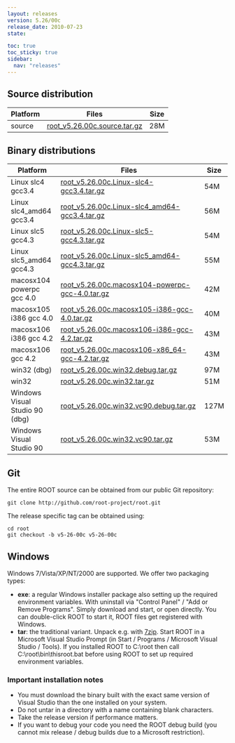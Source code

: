 ```yaml
---
layout: releases
version: 5.26/00c
release_date: 2010-07-23
state:

toc: true
toc_sticky: true
sidebar:
  nav: "releases"
---
```



## Source distribution

| Platform       | Files | Size |
|-----------|-------|-----|
| source | [root_v5.26.00c.source.tar.gz](https://root.cern/download/root_v5.26.00c.source.tar.gz) |  28M |


## Binary distributions

| Platform       | Files | Size |
|-----------|-------|-----|
| Linux slc4 gcc3.4 | [root_v5.26.00c.Linux-slc4-gcc3.4.tar.gz](https://root.cern/download/root_v5.26.00c.Linux-slc4-gcc3.4.tar.gz) |  54M |
| Linux slc4_amd64 gcc3.4 | [root_v5.26.00c.Linux-slc4_amd64-gcc3.4.tar.gz](https://root.cern/download/root_v5.26.00c.Linux-slc4_amd64-gcc3.4.tar.gz) |  56M |
| Linux slc5 gcc4.3 | [root_v5.26.00c.Linux-slc5-gcc4.3.tar.gz](https://root.cern/download/root_v5.26.00c.Linux-slc5-gcc4.3.tar.gz) |  54M |
| Linux slc5_amd64 gcc4.3 | [root_v5.26.00c.Linux-slc5_amd64-gcc4.3.tar.gz](https://root.cern/download/root_v5.26.00c.Linux-slc5_amd64-gcc4.3.tar.gz) |  55M |
| macosx104 powerpc gcc 4.0 | [root_v5.26.00c.macosx104-powerpc-gcc-4.0.tar.gz](https://root.cern/download/root_v5.26.00c.macosx104-powerpc-gcc-4.0.tar.gz) |  42M |
| macosx105 i386 gcc 4.0 | [root_v5.26.00c.macosx105-i386-gcc-4.0.tar.gz](https://root.cern/download/root_v5.26.00c.macosx105-i386-gcc-4.0.tar.gz) |  40M |
| macosx106 i386 gcc 4.2 | [root_v5.26.00c.macosx106-i386-gcc-4.2.tar.gz](https://root.cern/download/root_v5.26.00c.macosx106-i386-gcc-4.2.tar.gz) |  43M |
| macosx106 gcc 4.2 | [root_v5.26.00c.macosx106-x86_64-gcc-4.2.tar.gz](https://root.cern/download/root_v5.26.00c.macosx106-x86_64-gcc-4.2.tar.gz) |  43M |
| win32 (dbg) | [root_v5.26.00c.win32.debug.tar.gz](https://root.cern/download/root_v5.26.00c.win32.debug.tar.gz) |  97M |
| win32 | [root_v5.26.00c.win32.tar.gz](https://root.cern/download/root_v5.26.00c.win32.tar.gz) |  51M |
| Windows Visual Studio 90 (dbg) | [root_v5.26.00c.win32.vc90.debug.tar.gz](https://root.cern/download/root_v5.26.00c.win32.vc90.debug.tar.gz) | 127M |
| Windows Visual Studio 90 | [root_v5.26.00c.win32.vc90.tar.gz](https://root.cern/download/root_v5.26.00c.win32.vc90.tar.gz) |  53M |


## Git
The entire ROOT source can be obtained from our public Git repository:

~~~
git clone http://github.com/root-project/root.git
~~~
The release specific tag can be obtained using:
~~~
cd root
git checkout -b v5-26-00c v5-26-00c
~~~


## Windows
Windows 7/Vista/XP/NT/2000 are supported. We offer two packaging types:

 * **exe**: a regular Windows installer package also setting up the required environment variables. With uninstall via "Control Panel" / "Add or Remove Programs". Simply download and start, or open directly. You can double-click ROOT to start it, ROOT files get registered with Windows.
 * **tar**: the traditional variant. Unpack e.g. with [7zip](https://www.7-zip.org). Start ROOT in a Microsoft Visual Studio Prompt (in Start / Programs / Microsoft Visual Studio / Tools). If you installed ROOT to C:\root then call C:\root\bin\thisroot.bat before using ROOT to set up required environment variables.

### Important installation notes
 * You must download the binary built with the exact same version of Visual Studio than the one installed on your system.
 * Do not untar in a directory with a name containing blank characters.
 * Take the release version if performance matters.
 * If you want to debug your code you need the ROOT debug build (you cannot mix release / debug builds due to a Microsoft restriction).

